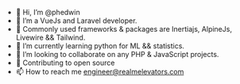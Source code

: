 - 👋 Hi, I’m @phedwin
- 👀 I’m a VueJs and Laravel developer.
- 🎉 Commonly used frameworks & packages are Inertiajs, AlpineJs, Livewire && Tailwind.
- 🌱 I’m currently learning python for ML && statistics.
- 💞️ I’m looking to collaborate on any PHP & JavaScript projects.
- 🥁 Contributing to open source
- 📫 How to reach me engineer@realmelevators.com

<!---
phedwin/phedwin is a ✨ special ✨ repository because its `README.md` (this file) appears on your GitHub profile.
You can click the Preview link to take a look at your changes.
--->

